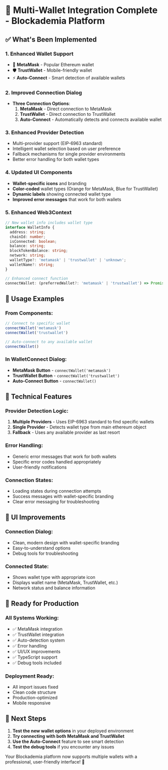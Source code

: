# 🚀 Multi-Wallet Integration Complete - Blockademia Platform

## ✅ What's Been Implemented

### **1. Enhanced Wallet Support**
- 🦊 **MetaMask** - Popular Ethereum wallet
- 🛡️ **TrustWallet** - Mobile-friendly wallet
- ⚡ **Auto-Connect** - Smart detection of available wallets

### **2. Improved Connection Dialog**
- **Three Connection Options**:
  1. **MetaMask** - Direct connection to MetaMask
  2. **TrustWallet** - Direct connection to TrustWallet  
  3. **Auto-Connect** - Automatically detects and connects available wallet

### **3. Enhanced Provider Detection**
- Multi-provider support (EIP-6963 standard)
- Intelligent wallet selection based on user preference
- Fallback mechanisms for single provider environments
- Better error handling for both wallet types

### **4. Updated UI Components**
- **Wallet-specific icons** and branding
- **Color-coded** wallet types (Orange for MetaMask, Blue for TrustWallet)
- **Dynamic labels** showing connected wallet type
- **Improved error messages** that work for both wallets

### **5. Enhanced Web3Context**
```typescript
// New wallet info includes wallet type
interface WalletInfo {
  address: string;
  chainId: number;
  isConnected: boolean;
  balance: string;
  blockTokenBalance: string;
  network: string;
  walletType?: 'metamask' | 'trustwallet' | 'unknown';
  walletName?: string;
}

// Enhanced connect function
connectWallet: (preferredWallet?: 'metamask' | 'trustwallet') => Promise<boolean>;
```

## 🎯 **Usage Examples**

### **From Components:**
```jsx
// Connect to specific wallet
connectWallet('metamask')
connectWallet('trustwallet')

// Auto-connect to any available wallet
connectWallet()
```

### **In WalletConnect Dialog:**
- **MetaMask Button** - `connectWallet('metamask')`
- **TrustWallet Button** - `connectWallet('trustwallet')`
- **Auto-Connect Button** - `connectWallet()`

## 🔧 **Technical Features**

### **Provider Detection Logic:**
1. **Multiple Providers** - Uses EIP-6963 standard to find specific wallets
2. **Single Provider** - Detects wallet type from main ethereum object
3. **Fallback** - Uses any available provider as last resort

### **Error Handling:**
- Generic error messages that work for both wallets
- Specific error codes handled appropriately
- User-friendly notifications

### **Connection States:**
- Loading states during connection attempts
- Success messages with wallet-specific branding
- Clear error messaging for troubleshooting

## 🎨 **UI Improvements**

### **Connection Dialog:**
- Clean, modern design with wallet-specific branding
- Easy-to-understand options
- Debug tools for troubleshooting

### **Connected State:**
- Shows wallet type with appropriate icon
- Displays wallet name (MetaMask, TrustWallet, etc.)
- Network status and balance information

## 🚀 **Ready for Production**

### **All Systems Working:**
- ✅ MetaMask integration
- ✅ TrustWallet integration
- ✅ Auto-detection system
- ✅ Error handling
- ✅ UI/UX improvements
- ✅ TypeScript support
- ✅ Debug tools included

### **Deployment Ready:**
- All import issues fixed
- Clean code structure
- Production-optimized
- Mobile responsive

## 🎉 **Next Steps**

1. **Test the new wallet options** in your deployed environment
2. **Try connecting with both MetaMask and TrustWallet**
3. **Use the Auto-Connect** feature to see smart detection
4. **Test the debug tools** if you encounter any issues

Your Blockademia platform now supports multiple wallets with a professional, user-friendly interface! 🎯
